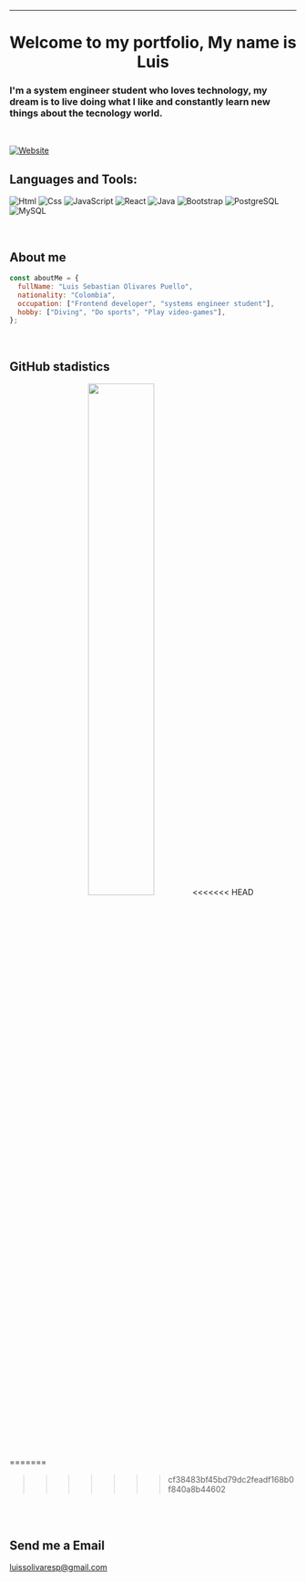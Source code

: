 ---

<h1 align="center">Welcome to my portfolio, My name is Luis </h1>

### I'm a system engineer student who loves technology, my dream is to live doing what I like and constantly learn new things about the tecnology world.

</br>

[![Website ](https://img.shields.io/badge/iLuisOlivares-Website-orange)](https://iluisolivares.github.io/Portfolio-Luis/)

## Languages and Tools:

![Html](https://img.shields.io/badge/HTML5-E34F26?style=for-the-badge&logo=html5&logoColor=white)
![Css](https://img.shields.io/badge/CSS3-1572B6?style=for-the-badge&logo=css3&logoColor=white)
![JavaScript](https://img.shields.io/badge/JavaScript-f7df1e?style=for-the-badge&logo=javascript&logoColor=white)
![React](https://img.shields.io/badge/React-20232A?style=for-the-badge&logo=react&logoColor=61DAFB)
![Java](https://img.shields.io/badge/Java-ED8B00?style=for-the-badge&logo=java&logoColor=white)
![Bootstrap](https://img.shields.io/badge/Bootstrap-563D7C?style=for-the-badge&logo=bootstrap&logoColor=white)
![PostgreSQL](https://img.shields.io/badge/PostgreSQL-316192?style=for-the-badge&logo=postgresql&logoColor=white)
![MySQL](https://img.shields.io/badge/MySQL-00000F?style=for-the-badge&logo=mysql&logoColor=white)

<br />

## About me

```javascript
const aboutMe = {
  fullName: "Luis Sebastian Olivares Puello",
  nationality: "Colombia",
  occupation: ["Frontend developer", "systems engineer student"],
  hobby: ["Diving", "Do sports", "Play video-games"],
};
```

</br>

## GitHub stadistics

<p align="center">
    <img width="48%" src="https://github-readme-stats.vercel.app/api?username=iluisolivares&show_icons=true&theme=dracula" />
<<<<<<< HEAD
   
=======
  
  
>>>>>>> cf38483bf45bd79dc2feadf168b0f840a8b44602
</p>

<br>
</br>

## Send me a Email

luissolivaresp@gmail.com

